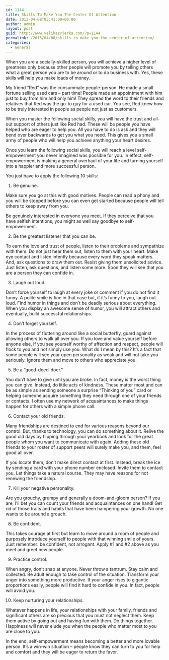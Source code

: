 ```yaml
---
id: 1144
title: Skills To Make You The Center Of Attention
date: 2013-04-08T05:41:00+00:00
author: admin
layout: post
guid: http://www.velikazvjerka.com/?p=1144
permalink: /2013/04/08/skills-to-make-you-the-center-of-attention/
categories:
  - General
---
```

When you are a socially-skilled person, you will achieve a higher level of greatness only because other people will promote you by telling others what a great person you are to be around or to do business with. Yes, these skills will help you make loads of money.

My friend &#8220;Red&#8221; was the consummate people-person. He made a small fortune selling used cars &#8211; part time! People made an appointment with him just to buy from him and only him! They spread the word to their friends and relatives that Red was the go-to guy for a used car. You see, Red knew how to be truly interested in people as people not just as customers.

When you master the following social skills, you will have the trust and all-out support of others just like Red had. These will be people you have helped who are eager to help you. All you have to do is ask and they will bend over backwards to get you what you need. This gives you a small army of people who will help you achieve anything your heart desires.

Once you learn the following social skills, you will reach a level self-empowerment you never imagined was possible for you. In effect, self-empowerment is making a general overhaul of your life and turning yourself into a happier and more successful person.
  
You just have to apply the following 10 skills:

1. Be genuine.

Make sure you go at this with good motives. People can read a phony and you will be stopped before you can even get started because people will tell others to keep away from you.

Be genuinely interested in everyone you meet. If they perceive that you have selfish intentions, you might as well say goodbye to self-empowerment.

2. Be the greatest listener that you can be.

To earn the love and trust of people, listen to their problems and sympathize with them. Do not just hear them out, listen to them with your heart. Make eye contact and listen intently because every word they speak matters. And, ask questions to draw them out. Resist giving them unsolicited advice. Just listen, ask questions, and listen some more. Soon they will see that you are a person they can confide in.

3. Laugh out loud.

Don&#8217;t force yourself to laugh at every joke or comment if you do not find it funny. A polite smile is fine in that case but, if it&#8217;s funny to you, laugh out loud. Find humor in things and don&#8217;t be deadly serious about everything. When you display an awesome sense of humor, you will attract others and eventually, build successful relationships.

4. Don&#8217;t forget yourself.

In the process of fluttering around like a social butterfly, guard against allowing others to walk all over you. If you love and value yourself before anyone else, if you see yourself worthy of affection and respect, people will flock to you and not simply use you. What do I mean by this? It&#8217;s a fact that some people will see your open personality as weak and will not take you seriously. Ignore them and move to others who appreciate you.

5. Be a &#8220;good-deed-doer.&#8221;

You don&#8217;t have to give until you are broke. In fact, money is the worst thing you can give. Instead, do little acts of kindness. These matter most and can be as simple as sending someone a surprise &#8220;Thinking of you&#8221; card or helping someone acquire something they need through one of your friends or contacts. I often use my network of acquaintances to make things happen for others with a simple phone call.

6. Contact your old friends.

Many friendships are destined to end for various reasons beyond our control. But, thanks to technology, you can do something about it. Relive the good old days by flipping through your yearbook and look for the great people whom you want to communicate with again. Adding these old friends to your roster of support peers will surely make you, and them, feel good all over.

If you locate them, don&#8217;t make direct contact at first. Instead, break the ice by sending a card with your phone number enclosed. Invite them to contact you. Let things take a natural course. They may have reasons for not renewing the friendship.

7. Kill your negative personality.

Are you grouchy, grumpy and generally a doom-and-gloom person? If you are, I&#8217;ll bet you can count your friends and acquaintances on one hand! Get rid of those traits and habits that have been hampering your growth. No one wants to be around a grouch.

8. Be confident.

This takes courage at first but learn to move around a room of people and purposely introduce yourself to people with that winning smile of yours. Just remember: be confident, not arrogant. Apply #1 and #2 above as you meet and greet new people.

9. Practice control.

When angry, don&#8217;t snap at anyone. Never throw a tantrum. Stay calm and collected. Be adult enough to take control of the situation. Transform your anger into something more productive. If your anger rises to gigantic proportions easily, people will find it hard to confide in you. In fact, people will avoid you.

10. Keep nurturing your relationships.

Whatever happens in life, your relationships with your family, friends and significant others are so precious that you must not neglect them. Keep them active by going out and having fun with them. Do things together. Happiness will never elude you when the people who matter most to you are close to you.

In the end, self-empowerment means becoming a better and more lovable person. It&#8217;s a win-win situation &#8211; people know they can turn to you for help and comfort and they will be eager to return the favor.
